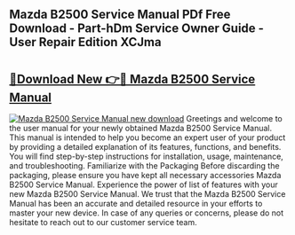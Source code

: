## Mazda B2500 Service Manual PDf Free Download - Part-hDm Service Owner Guide - User Repair Edition XCJma

# <h2><a href="http://cf17797.oget.top/?id=Mazda+B2500+Service+Manual">🔗Download New 👉🔴 Mazda B2500 Service Manual</a></h2>

[![Mazda B2500 Service Manual new download](https://i.imgur.com/5g1atiW.png)](http://cf17797.oget.top/?id=Mazda+B2500+Service+Manual)
Greetings and welcome to the user manual for your newly obtained Mazda B2500 Service Manual. This manual is intended to help you become an expert user of your product by providing a detailed explanation of its features, functions, and benefits. You will find step-by-step instructions for installation, usage, maintenance, and troubleshooting. Familiarize with the Packaging Before discarding the packaging, please ensure you have kept all necessary accessories Mazda B2500 Service Manual. Experience the power of list of features with your new Mazda B2500 Service Manual. We trust that the Mazda B2500 Service Manual has been an accurate and detailed resource in your efforts to master your new device. In case of any queries or concerns, please do not hesitate to reach out to our customer service team.
